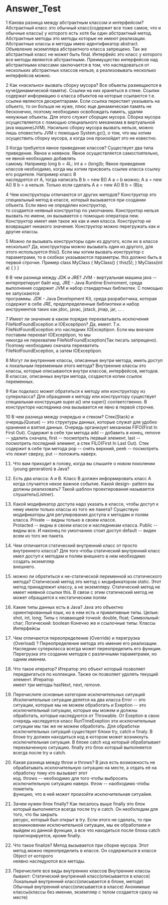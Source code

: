 # Answer_Test

1 Какова разница между абстрактным классом и интерфейсом? 
Абстрактный класс это обычный класс(содержит все тоже самое, что и обычные классы) у которого есть хотя бы один 
абстрактный метод. Абстрактные методы это методы которые не имеют реализации. Абстрактные классы и методы имею идентификатор abstract. Объявление экземпляра абстрактного класса запрещено. Так же абстрактный класс не может быть final.
Интерфейс это класс у которого все методы являются абстрактными. Преимущество интерфейсов над абстрактными классами заключается в том,  что наследоваться от нескольких абстрактных классов нельзя, а реализовывать несколько интерфейсов можно.

2 Как «насильно» вызвать сборку мусора? 
Все объекты размещаются в куче(динамической памяти). Ссылки на них храняться в стеке. Ссылки содержат информацию о класса объектов на которые ссылаются т.е. ссылки являются дескриптарами. Если ссылка перестает указывать на объекто, то он больше не нуже, плюс еще динамическая память не бесконечно, поэтому необходимо освобождать память, удаляя ненужные объекты. Для этого служит сборщик мусора. Сборка мусора осуществляется с помощью специального механизма в виртуальной java машине(JVM). Насильно сборку мусора вызвать нельзя, можно лишь оповестить JVM с помощью System.gc(), о том, что мы хотим осуществить сборку мусора, а когда она произойдет это не известно. 

3 Когда требуется явное приведение классов? 
Существует два типа приведение. Явное и неявное. Явное осуществляется самостоятельно, не явной необходимо добавлять  
самому. 
Например 
long b = 4L;
int a = (long)b;
Явное приведение классов необходимо, когда мы хотим присвоить ссылке класса ссылку его родителя. Например класс В  
наследуется от А, тогда написать B b = new B()  A a = b можно; A a = new A()  B b = a нельзя. Только если сделать A a = 
new A()  B b = (B)a;

4 Чем конструкторы отличаются от других методов? 
Конструктор это специальный метод в классе, который вызывается при создании объекта. Если явно не определен конструктор,  
то создается неявный конструктор по умолчанию. Конструктор нельзя вызвать по имени, он вызывается с помощью оператора new. 
Конструктор имеет имя такое же как и имя класса. Конструктор не возвращает никакого значения. Конструктор можно 
перегружать как и другие классы.

5 Можно ли вызывать конструкторы один из другого, если их в классе несколько? 
Да, конструкторы можно вызывать один из другого, для этого используется this(). Если мы хотим вызвать конструктор с  
параметрами, то в скобках указываются параметры. this должно быть в первой строчке.
Пример
class MyClass {
	MyClass() {
	  this(5);
	}
	MyClass(int a) {
	}
}

6 В чем разница между JDK и JRE? 
JVM - виртуальная машина java -- интерпретирует байт код.
JRE - Java Runtime Enviroment, среда выполнения содержит JVM и набор стандартных библиотек. С помощью ее запускаются  
программы. 
JDK - Java Development Kit, среда разработчика, которая содержит в себе JRE, предопределенные библиотеки и набор  
инструментов таких как jdoc, javac, jstack, jmap, jar, ... .

7 Имеет ли значение в каком порядке перехватывать исключения FileNotFoundException и IOExceptipon? 
Да, имеет. Т.к. FileNotFoundException это наследник IOExceptipon. Если мы вначале поставим перехват IOExceptipon, то мы  
никогда не перехватим FileNotFoundException(Так писать запрещено). Поэтому необходимо сначала перехватить  
FileNotFoundException, а затем IOExceptipon.

8 Могут ли внутренние классы, описанные внутри метода, иметь доступ к локальным переменным этого метода? 
  Внутренние классы это классы, которые описываются внутри классов, интерфейсов, методов. В классах, описанных внутри 
метода, создаются копии ссылок переменных.

9 Как подкласс может обратиться к методу или конструктору из суперкласса?
Для обращения к методу или конструктору существует специальная конструкция super.a() или super() соответственно. В конструкторе наследника она вызывается не явно в первой строчке.

10 В чем разница между очередью и стеком? 
Стек(Stack) и очередь(Queue) -- это структуры данных, которые служат для удобно хранения и взятия данных.
Очередь организует механизм FIFO(First In First Out). Содержит в себе три метода add -- добавить в конец, remove -- 
удалить сначала, first -- посмотреть первый элемент, last -- посмотреть последний элемент, а стек FILO(First In Last Out). 
Стек содержит в себе три метода pop -- снять верхний, peek -- посмотреть что лежит сверху, put -- положить наверх.

11. Что вам приходит в голову, когда вы слышите о новом поколении (young generation) в Java? 


12. Есть два класса: A и B. Класс B должен информировать класс A когда случается некое важное событие. Какой design- 
pattern вы должны реализовать?
Такой шаблон проектирования называется слушатель(Listner).

13. Какой модификатор доступа надо указать в классе, чтобы доступ к нему имели только классы из того же пакета? 
Существую модификаторы для регулирования доступа к методам и полям класса. Private -- видны только в своем классе.  
Protacted -- видны в своем классе и наследникам класса. Public -- видны все. И наконец по умолчанию стоит доступ default 
-- виден всем из того же пакета.

14. Чем отличается статический внутренний класс от просто внутреннего класса? 
Для того чтобы статический внутренний класс имел доступ к методам и полям внешнего в нем необходимо создать экземпляр  
внешнего.

15. можно ли обратиться к не-статической переменной из статического метода? 
Статический метод это метод с модификатором static. Этот метод принадлежит классу, а не экземпляру. Статический метод не  
имеет неявной ссылки this. В связи с этим статический метод не может обращается к нестатическим полям

16. Какие типы данных есть в Java? 
Java это объектно ориентированный язык, но в нем есть и примитивные типы.
Целые: shot, int, long;
Типы с плавающей точкой: double, float;
Символьный: char;
Логический: boolean
Конечно же и ссылочные типы:
Классы
Интерфейсы

17. Чем отличаются переопределение (Override) и перегрузка (Overload) ?
Переопределение метода это имение его реализации. Наследник суперкласса всегда может переопределить его функции.  
Перегрузка это создание методов с различными параметрами, но одним именем.

18. Что такое итератор?
Итератор это объект который позволяет передвигаться по коллекции. Также он позволяет удолять текущий элемент. Итератор  
имеет три методы hasNext, next, remove. 

18. Перечислите основные категории исключительных ситуаций
Исключительные ситуации делятся на два класса Error -- это ситуации, которые мы не можем обработать и Exeption -- это  
исключительный ситуации, которые мы можем и должны обработать, которые наследуются от Throwable. От Exeption в свою 
очередь наследуется класс RunTimeExeption эти исключительные ситуации мы так же не можем обработать. Для обработки 
исключительных ситуаций существует блоки try, catch и finaly. В блоке try должен находиться код в котором может возникнуть 
исключительная ситуация. В блоке catch код который обрабатывает перехваченную ситуацию. finally это блок который 
выполняется всегда после try и catch.

19. Какая разница между throw и throws? 
В java есть возможность не обрабатывать исключительную ситуацию на месте, а отдать её на обработку тому кто вызывает этот  
код. throws -- необходимо для того чтобы выбросить исключительную ситуацию наверх. throw -- наобходимо чтобы пометить  
функцию, что в ней может произойти исключительная ситуайия. 

20. Зачем нужен блок finally? 
Как писалось выше finally это блок который выполняется всегда после try и catch. Он необхлодим для того, что бы закрыть  
ресурс, который был открыт в try. Если этого не сделать, то при возникновении исключительной ситуации, мы ее обработаем и  
выйдем из данной функции, а все что находиться после блока catch проигнорируется, кроме finally.

21. Что такое finalize? 
Метод вызывается при сборке мусора. Этот метод можно переопределить в классе. Он содержиться в классе Object от которого  
неявно наследуются все методы.

22. Перечислите все виды внутренних классов 
Внутренние классы бывают:
 Статический внутренний класс(описывается в классе)
 Локальный внутренний класс(описывается в блоке, методе)
 Обычный внутренний класс(описывается в классе) 
 Анонимные классы(классы без имении, экземпляр с телом создается сразу на месте)

